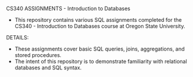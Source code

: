 CS340 ASSIGNMENTS - Introduction to Databases
- This repository contains various SQL assignments completed for the CS340 - Introduction to Databases course at Oregon State University.

DETAILS:
- These assignments cover basic SQL queries, joins, aggregations, and stored procedures.
- The intent of this repository is to demonstrate familiarity with relational databases and SQL syntax.
